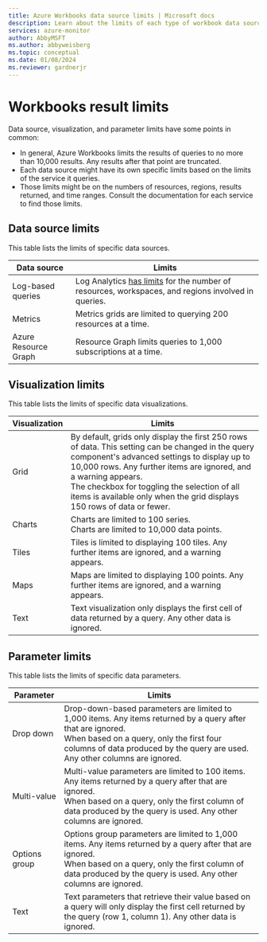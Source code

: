 ```yaml
---
title: Azure Workbooks data source limits | Microsoft docs
description: Learn about the limits of each type of workbook data source.
services: azure-monitor
author: AbbyMSFT
ms.author: abbyweisberg
ms.topic: conceptual
ms.date: 01/08/2024
ms.reviewer: gardnerjr
---
```


# Workbooks result limits

Data source, visualization, and parameter limits have some points in common:

- In general, Azure Workbooks limits the results of queries to no more than 10,000 results. Any results after that point are truncated.
- Each data source might have its own specific limits based on the limits of the service it queries.
- Those limits might be on the numbers of resources, regions, results returned, and time ranges. Consult the documentation for each service to find those limits.

## Data source limits

This table lists the limits of specific data sources.

|Data source|Limits |
|---------|---------|
|Log-based queries|Log Analytics [has limits](../service-limits.md#log-queries-and-language) for the number of resources, workspaces, and regions involved in queries.|
|Metrics|Metrics grids are limited to querying 200 resources at a time. |
|Azure Resource Graph|Resource Graph limits queries to 1,000 subscriptions at a time.|

## Visualization limits

This table lists the limits of specific data visualizations.

|Visualization|Limits |
|---------|---------|
|Grid|By default, grids only display the first 250 rows of data. This setting can be changed in the query component's advanced settings to display up to 10,000 rows. Any further items are ignored, and a warning appears.<br>The checkbox for toggling the selection of all items is available only when the grid displays 150 rows of data or fewer.|
|Charts|Charts are limited to 100 series.<br>Charts are limited to 10,000 data points. |
|Tiles|Tiles is limited to displaying 100 tiles. Any further items are ignored, and a warning appears.|
|Maps|Maps are limited to displaying 100 points. Any further items are ignored, and a warning appears.|
|Text|Text visualization only displays the first cell of data returned by a query. Any other data is ignored.|

## Parameter limits

This table lists the limits of specific data parameters.

|Parameter|Limits |
|---------|---------|
|Drop down|Drop-down-based parameters are limited to 1,000 items. Any items returned by a query after that are ignored.<br>When based on a query, only the first four columns of data produced by the query are used. Any other columns are ignored.|
|Multi-value|Multi-value parameters are limited to 100 items. Any items returned by a query after that are ignored.<br>When based on a query, only the first column of data produced by the query is used. Any other columns are ignored. |
|Options group|Options group parameters are limited to 1,000 items. Any items returned by a query after that are ignored. <br>When based on a query, only the first column of data produced by the query is used. Any other columns are ignored.|
|Text|Text parameters that retrieve their value based on a query will only display the first cell returned by the query (row 1, column 1). Any other data is ignored.|
